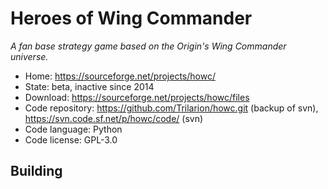# Heroes of Wing Commander

_A fan base strategy game based on the Origin's Wing Commander universe._

- Home: https://sourceforge.net/projects/howc/
- State: beta, inactive since 2014
- Download: https://sourceforge.net/projects/howc/files
- Code repository: https://github.com/Trilarion/howc.git (backup of svn), https://svn.code.sf.net/p/howc/code/ (svn)
- Code language: Python
- Code license: GPL-3.0

## Building

